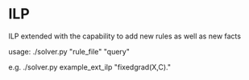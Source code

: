 # ILP
ILP extended with the capability to add new rules as well as new facts

usage: ./solver.py "rule_file" "query"

e.g. ./solver.py example_ext_ilp "fixedgrad(X,C)."
